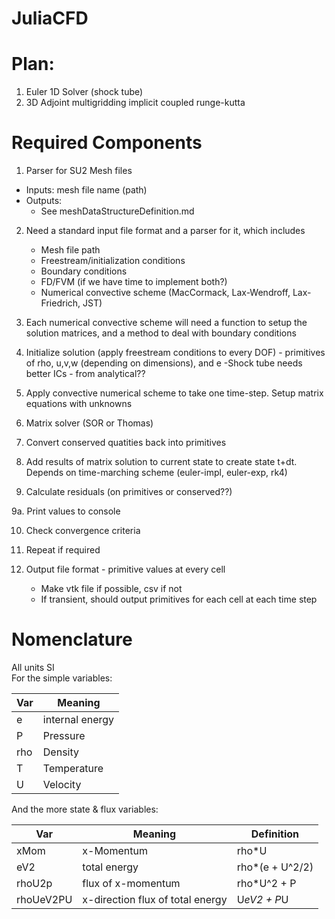 # JuliaCFD

# Plan:
1. Euler 1D Solver (shock tube)
2. 3D Adjoint multigridding implicit coupled runge-kutta


# Required Components
1. Parser for SU2 Mesh files
 - Inputs: mesh file name (path)
 - Outputs: 
	- See meshDataStructureDefinition.md

2. Need a standard input file format and a parser for it, which includes
	- Mesh file path
	- Freestream/initialization conditions
	- Boundary conditions
	- FD/FVM (if we have time to implement both?)
	- Numerical convective scheme (MacCormack, Lax-Wendroff, Lax-Friedrich, JST) 

3. Each numerical convective scheme will need a function to setup the solution matrices, and a method to deal with boundary conditions

4. Initialize solution (apply freestream conditions to every DOF) - primitives of rho, u,v,w (depending on dimensions), and e
	-Shock tube needs better ICs - from analytical??

5. Apply convective numerical scheme to take one time-step. Setup matrix equations with unknowns

6. Matrix solver (SOR or Thomas)

7. Convert conserved quatities back into primitives

8. Add results of matrix solution to current state to create state t+dt. Depends on time-marching scheme (euler-impl, euler-exp, rk4)

9. Calculate residuals (on primitives or conserved??)

9a. Print values to console

10. Check convergence criteria

11. Repeat if required

12. Output file format - primitive values at every cell
	- Make vtk file if possible, csv if not
	- If transient, should output primitives for each cell at each time step

# Nomenclature
All units SI  
For the simple variables:

Var | Meaning 
--- | ---
e | internal energy  
P | Pressure  
rho | Density  
T | Temperature  
U | Velocity   

And the more state & flux variables:  

Var | Meaning | Definition  
--- | --- | ---  
xMom | x-Momentum | rho*U  
eV2 | total energy | rho*(e + U^2/2)  
rhoU2p | flux of x-momentum | rho*U^2 + P   
rhoUeV2PU | x-direction flux of total energy | U*eV2 + P*U  
